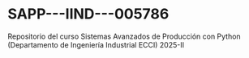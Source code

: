 # SAPP---IIND---005786
Repositorio del curso Sistemas Avanzados de Producción con Python (Departamento de Ingeniería Industrial ECCI) 2025-II
